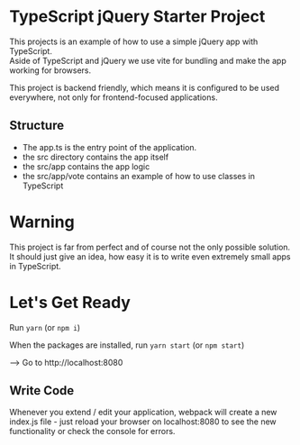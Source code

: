 # TypeScript jQuery Starter Project

This projects is an example of how to use a simple jQuery app with TypeScript.  
Aside of TypeScript and jQuery we use vite for bundling and make the app working for browsers.

This project is backend friendly, which means it is configured to be used everywhere, not only for frontend-focused applications.

## Structure

- The app.ts is the entry point of the application.
- the src directory contains the app itself
- the src/app contains the app logic
- the src/app/vote contains an example of how to use classes in TypeScript

# Warning

This project is far from perfect and of course not the only possible solution.
It should just give an idea, how easy it is to write even extremely small apps in TypeScript.

# Let's Get Ready

Run `yarn` (or `npm i`)

When the packages are installed, run `yarn start` (or `npm start`)

--> Go to http://localhost:8080

## Write Code

Whenever you extend / edit your application, webpack will create a new index.js file - just reload your browser on localhost:8080 to see the new functionality or check the console for errors.